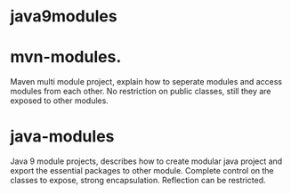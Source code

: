 # java9modules

# mvn-modules.
  Maven multi module project, explain how to seperate modules and access modules from each other.
  No restriction on public classes, still they are exposed to other modules.
  
# java-modules
  Java 9 module projects, describes how to create modular java project and export the essential packages to other module.
  Complete control on the classes to expose, strong encapsulation.
  Reflection can be restricted.

